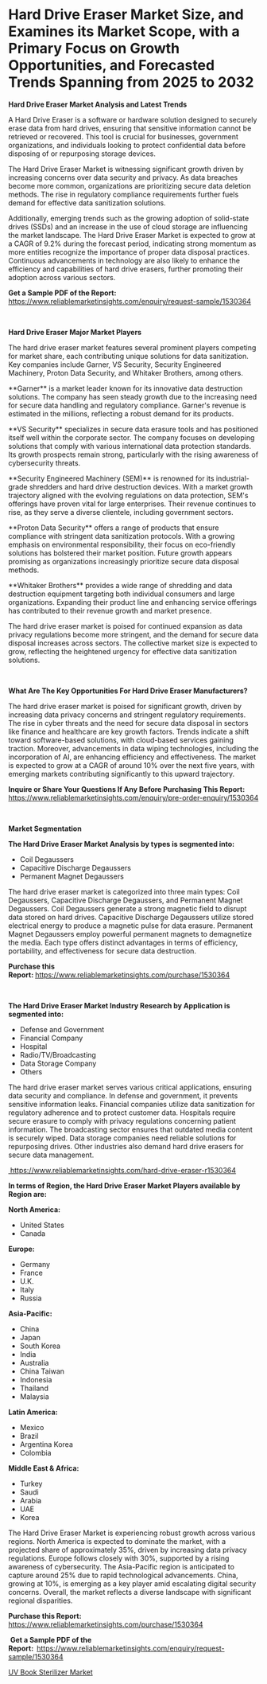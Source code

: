 <p><h1>Hard Drive Eraser Market Size, and Examines its Market Scope, with a Primary Focus on Growth Opportunities, and Forecasted Trends Spanning from 2025 to 2032</h1></p><p><strong>Hard Drive Eraser Market Analysis and Latest Trends</strong></p>
<p><p>A Hard Drive Eraser is a software or hardware solution designed to securely erase data from hard drives, ensuring that sensitive information cannot be retrieved or recovered. This tool is crucial for businesses, government organizations, and individuals looking to protect confidential data before disposing of or repurposing storage devices. </p><p>The Hard Drive Eraser Market is witnessing significant growth driven by increasing concerns over data security and privacy. As data breaches become more common, organizations are prioritizing secure data deletion methods. The rise in regulatory compliance requirements further fuels demand for effective data sanitization solutions. </p><p>Additionally, emerging trends such as the growing adoption of solid-state drives (SSDs) and an increase in the use of cloud storage are influencing the market landscape. The Hard Drive Eraser Market is expected to grow at a CAGR of 9.2% during the forecast period, indicating strong momentum as more entities recognize the importance of proper data disposal practices. Continuous advancements in technology are also likely to enhance the efficiency and capabilities of hard drive erasers, further promoting their adoption across various sectors.</p></p>
<p><strong>Get a Sample PDF of the Report:&nbsp;</strong> <a href="https://www.reliablemarketinsights.com/enquiry/request-sample/1530364?utm_campaign=2287&utm_medium=2&utm_source=Github&utm_content=ia&utm_term=18022025&utm_id=hard-drive-eraser">https://www.reliablemarketinsights.com/enquiry/request-sample/1530364</a></p>
<p>&nbsp;</p>
<p><strong>Hard Drive Eraser Major Market Players</strong></p>
<p><p>The hard drive eraser market features several prominent players competing for market share, each contributing unique solutions for data sanitization. Key companies include Garner, VS Security, Security Engineered Machinery, Proton Data Security, and Whitaker Brothers, among others.</p><p>**Garner** is a market leader known for its innovative data destruction solutions. The company has seen steady growth due to the increasing need for secure data handling and regulatory compliance. Garner's revenue is estimated in the millions, reflecting a robust demand for its products.</p><p>**VS Security** specializes in secure data erasure tools and has positioned itself well within the corporate sector. The company focuses on developing solutions that comply with various international data protection standards. Its growth prospects remain strong, particularly with the rising awareness of cybersecurity threats.</p><p>**Security Engineered Machinery (SEM)** is renowned for its industrial-grade shredders and hard drive destruction devices. With a market growth trajectory aligned with the evolving regulations on data protection, SEM's offerings have proven vital for large enterprises. Their revenue continues to rise, as they serve a diverse clientele, including government sectors.</p><p>**Proton Data Security** offers a range of products that ensure compliance with stringent data sanitization protocols. With a growing emphasis on environmental responsibility, their focus on eco-friendly solutions has bolstered their market position. Future growth appears promising as organizations increasingly prioritize secure data disposal methods.</p><p>**Whitaker Brothers** provides a wide range of shredding and data destruction equipment targeting both individual consumers and large organizations. Expanding their product line and enhancing service offerings has contributed to their revenue growth and market presence.</p><p>The hard drive eraser market is poised for continued expansion as data privacy regulations become more stringent, and the demand for secure data disposal increases across sectors. The collective market size is expected to grow, reflecting the heightened urgency for effective data sanitization solutions.</p></p>
<p>&nbsp;</p>
<p><strong>What Are The Key Opportunities For Hard Drive Eraser Manufacturers?</strong></p>
<p><p>The hard drive eraser market is poised for significant growth, driven by increasing data privacy concerns and stringent regulatory requirements. The rise in cyber threats and the need for secure data disposal in sectors like finance and healthcare are key growth factors. Trends indicate a shift toward software-based solutions, with cloud-based services gaining traction. Moreover, advancements in data wiping technologies, including the incorporation of AI, are enhancing efficiency and effectiveness. The market is expected to grow at a CAGR of around 10% over the next five years, with emerging markets contributing significantly to this upward trajectory.</p></p>
<p><strong>Inquire or Share Your Questions If Any Before Purchasing This Report:</strong> <a href="https://www.reliablemarketinsights.com/enquiry/pre-order-enquiry/1530364?utm_campaign=2287&utm_medium=2&utm_source=Github&utm_content=ia&utm_term=18022025&utm_id=hard-drive-eraser">https://www.reliablemarketinsights.com/enquiry/pre-order-enquiry/1530364</a></p>
<p>&nbsp;</p>
<p><strong>Market Segmentation</strong></p>
<p><strong>The Hard Drive Eraser Market Analysis by types is segmented into:</strong></p>
<p><ul><li>Coil Degaussers</li><li>Capacitive Discharge Degaussers</li><li>Permanent Magnet Degaussers</li></ul></p>
<p><p>The hard drive eraser market is categorized into three main types: Coil Degaussers, Capacitive Discharge Degaussers, and Permanent Magnet Degaussers. Coil Degaussers generate a strong magnetic field to disrupt data stored on hard drives. Capacitive Discharge Degaussers utilize stored electrical energy to produce a magnetic pulse for data erasure. Permanent Magnet Degaussers employ powerful permanent magnets to demagnetize the media. Each type offers distinct advantages in terms of efficiency, portability, and effectiveness for secure data destruction.</p></p>
<p><strong>Purchase this Report:&nbsp;</strong><a href="https://www.reliablemarketinsights.com/purchase/1530364?utm_campaign=2287&utm_medium=2&utm_source=Github&utm_content=ia&utm_term=18022025&utm_id=hard-drive-eraser">https://www.reliablemarketinsights.com/purchase/1530364</a></p>
<p>&nbsp;</p>
<p><strong>The Hard Drive Eraser Market Industry Research by Application is segmented into:</strong></p>
<p><ul><li>Defense and Government</li><li>Financial Company</li><li>Hospital</li><li>Radio/TV/Broadcasting</li><li>Data Storage Company</li><li>Others</li></ul></p>
<p><p>The hard drive eraser market serves various critical applications, ensuring data security and compliance. In defense and government, it prevents sensitive information leaks. Financial companies utilize data sanitization for regulatory adherence and to protect customer data. Hospitals require secure erasure to comply with privacy regulations concerning patient information. The broadcasting sector ensures that outdated media content is securely wiped. Data storage companies need reliable solutions for repurposing drives. Other industries also demand hard drive erasers for secure data management.</p></p>
<p><a href="https://www.reliablemarketinsights.com/hard-drive-eraser-r1530364?utm_campaign=2287&utm_medium=2&utm_source=Github&utm_content=ia&utm_term=18022025&utm_id=hard-drive-eraser">&nbsp;https://www.reliablemarketinsights.com/hard-drive-eraser-r1530364</a></p>
<p><strong>In terms of Region, the Hard Drive Eraser Market Players available by Region are:</strong></p>
<p>
    <p> <strong> North America: </strong>
        <ul>
            <li>United States</li>
            <li>Canada</li>
        </ul>
        </p> 
    <p> <strong> Europe: </strong>
        <ul>
            <li>Germany</li>
            <li>France</li>
            <li>U.K.</li>
            <li>Italy</li>
            <li>Russia</li>
        </ul>
        </p> 
    <p> <strong> Asia-Pacific: </strong>
        <ul>
            <li>China</li>
            <li>Japan</li>
            <li>South Korea</li>
            <li>India</li>
            <li>Australia</li>
            <li>China Taiwan</li>
            <li>Indonesia</li>
            <li>Thailand</li>
            <li>Malaysia</li>
        </ul>
        </p> 
    <p> <strong> Latin America: </strong>
        <ul>
            <li>Mexico</li>
            <li>Brazil</li>
            <li>Argentina Korea</li>
            <li>Colombia</li>
        </ul>
        </p> 
    <p> <strong> Middle East & Africa: </strong>
        <ul>
            <li>Turkey</li>
            <li>Saudi</li>
            <li>Arabia</li>
            <li>UAE</li>
            <li>Korea</li>
        </ul>
    </p>
    </p>
<p><p>The Hard Drive Eraser Market is experiencing robust growth across various regions. North America is expected to dominate the market, with a projected share of approximately 35%, driven by increasing data privacy regulations. Europe follows closely with 30%, supported by a rising awareness of cybersecurity. The Asia-Pacific region is anticipated to capture around 25% due to rapid technological advancements. China, growing at 10%, is emerging as a key player amid escalating digital security concerns. Overall, the market reflects a diverse landscape with significant regional disparities.</p></p>
<p><strong>Purchase this Report: </strong><a href="https://www.reliablemarketinsights.com/purchase/1530364?utm_campaign=2287&utm_medium=2&utm_source=Github&utm_content=ia&utm_term=18022025&utm_id=hard-drive-eraser">https://www.reliablemarketinsights.com/purchase/1530364</a></p>
<p>&nbsp;<strong>Get a Sample PDF of the Report:&nbsp;&nbsp;</strong><a href="https://www.reliablemarketinsights.com/enquiry/request-sample/1530364?utm_campaign=2287&utm_medium=2&utm_source=Github&utm_content=ia&utm_term=18022025&utm_id=hard-drive-eraser">https://www.reliablemarketinsights.com/enquiry/request-sample/1530364</a></p>
<p><strong></strong></p>
<p><p><a href="https://github.com/princessbartram3/Market-Research-Report-List-1/blob/main/uv-book-sterilizer-market.md?utm_campaign=2287&utm_medium=2&utm_source=Github&utm_content=ia&utm_term=18022025&utm_id=hard-drive-eraser">UV Book Sterilizer Market</a></p></p>